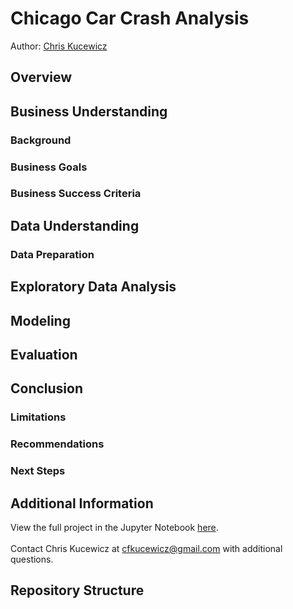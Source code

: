 # Chicago Car Crash Analysis
Author: [Chris Kucewicz](https://www.linkedin.com/in/chriskucewicz/)

## Overview

## Business Understanding

### Background

### Business Goals

### Business Success Criteria

## Data Understanding

### Data Preparation

## Exploratory Data Analysis

## Modeling

## Evaluation

## Conclusion

### Limitations

### Recommendations

### Next Steps

## Additional Information

View the full project in the Jupyter Notebook [here](https://github.com/ckucewicz/). 
<br><br>
Contact Chris Kucewicz at [cfkucewicz@gmail.com](cfkucewicz@gmail.com) with additional questions.

## Repository Structure

